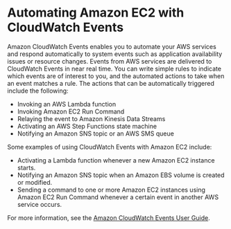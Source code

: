 # Automating Amazon EC2 with CloudWatch Events<a name="automating_with_cloudwatch_events"></a>

Amazon CloudWatch Events enables you to automate your AWS services and respond automatically to system events such as application availability issues or resource changes\. Events from AWS services are delivered to CloudWatch Events in near real time\. You can write simple rules to indicate which events are of interest to you, and the automated actions to take when an event matches a rule\. The actions that can be automatically triggered include the following:
+ Invoking an AWS Lambda function
+ Invoking Amazon EC2 Run Command
+ Relaying the event to Amazon Kinesis Data Streams
+ Activating an AWS Step Functions state machine
+ Notifying an Amazon SNS topic or an AWS SMS queue

Some examples of using CloudWatch Events with Amazon EC2 include:
+ Activating a Lambda function whenever a new Amazon EC2 instance starts\.
+ Notifying an Amazon SNS topic when an Amazon EBS volume is created or modified\.
+ Sending a command to one or more Amazon EC2 instances using Amazon EC2 Run Command whenever a certain event in another AWS service occurs\.

For more information, see the [Amazon CloudWatch Events User Guide](https://docs.aws.amazon.com/AmazonCloudWatch/latest/events/)\.